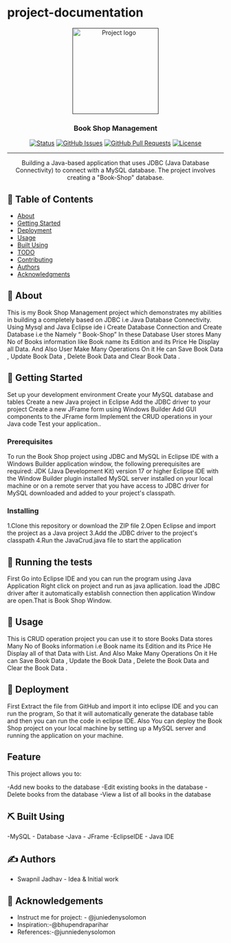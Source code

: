 # project-documentation

<p align="center">
  <a href="" rel="noopener">
 <img width=200px height=200px src="C:\Users\SWAPNIL\Downloads\bookshop_logo.png" alt="Project logo"></a>
</p>

<h3 align="center">Book Shop Management</h3>

<div align="center"> 

  [![Status](https://img.shields.io/badge/status-active-success.svg)]() 
  [![GitHub Issues](https://img.shields.io/github/issues/kylelobo/The-Documentation-Compendium.svg)](https://github.com/kylelobo/The-Documentation-Compendium/issues)
  [![GitHub Pull Requests](https://img.shields.io/github/issues-pr/kylelobo/The-Documentation-Compendium.svg)](https://github.com/kylelobo/The-Documentation-Compendium/pulls)
  [![License](https://img.shields.io/badge/license-MIT-blue.svg)](/LICENSE)

</div>

---

<p align="center"> Building a Java-based application that uses JDBC (Java Database Connectivity) to connect with a MySQL database. The project involves creating a "Book-Shop" database.

    
</p>

## 📝 Table of Contents
- [About](#about)
- [Getting Started](#getting_started)
- [Deployment](#deployment)
- [Usage](#usage)
- [Built Using](#built_using)
- [TODO](../TODO.md)
- [Contributing](../CONTRIBUTING.md)
- [Authors](#authors)
- [Acknowledgments](#acknowledgement)

## 🧐 About <a name = "about"></a>
This is my Book Shop Management project which demonstrates my abilities in building a completely based on JDBC i.e Java Database Connectivity. Using Mysql and Java Eclipse ide i Create Database Connection and Create Database i.e the Namely “ Book-Shop” In these Database User stores Many No of Books information  like Book name its Edition and its Price He Display all Data. And Also User Make Many Operations On it He can Save Book Data , Update Book Data , Delete Book Data and Clear Book Data .

## 🏁 Getting Started <a name = "getting_started"></a>
Set up your development environment Create your MySQL database and tables Create a new Java project in Eclipse Add the JDBC driver to your project Create a new JFrame form using Windows Builder Add GUI components to the JFrame form Implement the CRUD operations in your Java code Test your application..
### Prerequisites
To run the Book Shop project using JDBC and MySQL in Eclipse IDE with a Windows Builder application window, the following prerequisites are required: JDK (Java Development Kit) version 17 or higher Eclipse IDE with the Window Builder plugin installed MySQL server installed on your local machine or on a remote server that you have access to JDBC driver for MySQL downloaded and added to your project's classpath.

### Installing
1.Clone this repository or download the ZIP file
2.Open Eclipse and import the project as a Java project
3.Add the JDBC driver to the project's classpath
4.Run the JavaCrud.java file to start the application
## 🔧 Running the tests <a name = "tests"></a>
First Go into Eclipse IDE and you can run the program using Java Application Right click on project and run as java apllication. load the JDBC driver after it automatically establish connection then application Window are open.That is Book Shop Window.



## 🎈 Usage <a name="usage"></a>
This is CRUD operation project you can use it to store Books Data stores Many No of Books information i.e Book name its Edition and its Price He Display all of that Data with List. And Also Make Many Operations On it He can Save Book Data , Update the Book Data , Delete the Book Data and Clear the Book Data .

## 🚀 Deployment <a name = "deployment"></a>
First Extract the file from GitHub and import it into eclipse IDE and you can run the program, So that it will automatically generate the database table and then you can run the code in eclipse IDE. Also You can deploy the Book Shop project on your local machine by setting up a MySQL server and running the application on your machine.

## Feature <a name = "Feature"></a>
This project allows you to:

-Add new books to the database
-Edit existing books in the database
-Delete books from the database
-View a list of all books in the database

## ⛏️ Built Using <a name = "built_using"></a>
-MySQL - Database
-Java - JFrame
-EclipseIDE - Java IDE

## ✍️ Authors <a name = "authors"></a>
- Swapnil Jadhav - Idea & Initial work



## 🎉 Acknowledgements <a name = "acknowledgement"></a>
- Instruct me for project: - @juniedenysolomon
- Inspiration:-@bhupendraparihar
- References:-@junniedenysolomon

